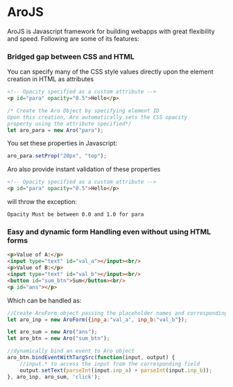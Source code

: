# AroJS
AroJS is Javascript framework for building webapps with great flexibility and speed. Following are some of its features:

### Bridged gap between CSS and HTML
You can specify many of the CSS style values directly upon the element creation in HTML as attributes

```HTML
<!-- Opacity specified as a custom attribute -->
<p id="para" opacity="0.5">Hello</p>
```

```javascript
/* Create the Aro Object by specifying element ID
Upon this creation, Aro automatically sets the CSS opacity 
property using the attribute specified*/
let aro_para = new Aro("para");
```

You set these properties in Javascript:
```javascript
aro_para.setProp("20px", "top");
```

Aro also provide instant validation of these properties
```HTML
<!-- Opacity specified as a custom attribute -->
<p id="para" opacity="0.5">Hello</p>
```

will throw the exception:
```
Opacity Must be between 0.0 and 1.0 for para
```

### Easy and dynamic form Handling even without using HTML forms
```HTML
<p>Value of A:</p>
<input type="text" id="val_a"></input><br/>
<p>Value of B:</p>
<input type="text" id="val_b"></input><br/>	
<button id="sum_btn">Sum</button><br/>
<p id="ans"></p>
```

Which can be handled as:
```javascript
//Create AroForm object passing the placeholder names and corresponding IDs
let aro_inp = new AroForm({inp_a:"val_a", inp_b:"val_b"});

let aro_sum = new Aro("ans");
let aro_btn = new Aro("sum_btn");

//dynamically bind an event to Aro object
aro_btn.bindEventWithTargSrc(function(input, output) {
    //input.* to access the input from the corresponding field
    output.setText(parseInt(input.inp_a) + parseInt(input.inp_b));
}, aro_inp, aro_sum, 'click');
```
